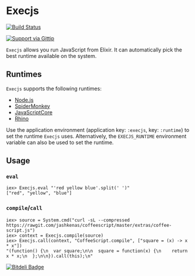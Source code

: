# Execjs

[![Build Status](https://secure.travis-ci.org/devinus/execjs.png?branch=master)](http://travis-ci.org/devinus/execjs)

[![Support via Gittip](https://rawgithub.com/twolfson/gittip-badge/0.2.1/dist/gittip.png)](https://www.gittip.com/devinus/)

`Execjs` allows you run JavaScript from Elixir. It can automatically pick the
best runtime available on the system.

## Runtimes

`Execjs` supports the following runtimes:

- [Node.js](http://nodejs.org/)
- [SpiderMonkey](https://developer.mozilla.org/en-US/docs/Mozilla/Projects/SpiderMonkey)
- [JavaScriptCore](http://trac.webkit.org/wiki/JSC)
- [Rhino](https://developer.mozilla.org/en-US/docs/Rhino)

Use the application environment (application key: `:execjs`, key: `:runtime`)
to set the runtime `Execjs` uses. Alternatively, the `EXECJS_RUNTIME`
environment variable can also be used to set the runtime.

## Usage

### `eval`

```iex
iex> Execjs.eval "'red yellow blue'.split(' ')"
["red", "yellow", "blue"]
```

### `compile`/`call`

```iex
iex> source = System.cmd("curl -sL --compressed https://rawgit.com/jashkenas/coffeescript/master/extras/coffee-script.js")
iex> context = Execjs.compile(source)
iex> Execjs.call(context, "CoffeeScript.compile", ["square = (x) -> x * x"])
"(function() {\n  var square;\n\n  square = function(x) {\n    return x * x;\n  };\n\n}).call(this);\n"
```


[![Bitdeli Badge](https://d2weczhvl823v0.cloudfront.net/devinus/execjs/trend.png)](https://bitdeli.com/free "Bitdeli Badge")
